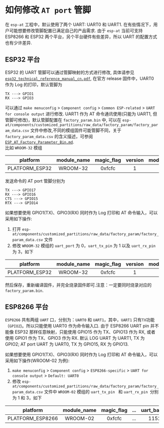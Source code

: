 如何修改 `AT port` 管脚
=============

在 `esp-at` 工程中，默认使用了两个 UART: UART0 和 UART1. 在有些情况下，用户可能想要修改管脚配置已满足自己的产品需求. 由于 `esp-at` 当前可支持 ESP8266 和 ESP32 两个平台，另个平台硬件有些差异，所以 UART 的配置方式也有少许差异.

## ESP32 平台
ESP32 的 UART 管脚可以通过管脚映射的方式进行修改, 具体请参见 [`esp32_technical_reference_manual_cn.pdf`](https://www.espressif.com/sites/default/files/documentation/esp32_technical_reference_manual_cn.pdf), 在官方 release 固件中，UART0 作为 Log 的打印，默认管脚为  

```
TX ---> GPIO1  
RX ---> GPIO3  
```
可以通过 `make menuconfig` > `Component config` > `Common ESP-related` > `UART for console output` 进行修改. 
UART1 作为 AT 命令通讯使用(只能为 UART1, 但管脚可修改)，默认管脚配置在 `factory_param.bin` 中, 可以在 `esp-at/components/customized_partitions/raw_data/factory_param/factory_param_data.csv` 文件中修改,不同的模组固件可能管脚不同，关于 `factory_param_data.csv` 的含义描述，可参阅 [`ESP_AT_Factory_Parameter_Bin.md`](ESP_AT_Factory_Parameter_Bin.md).  
比如 `WROOM-32` 模组
 
| platform | module_name | magic_flag | version | module_id | tx_max_power | uart_port | start_channel | channel_num | country_code | uart_baudrate | uart\_tx_pin | uart\_rx_pin | uart\_ctx_pin | uart\_rts_pin | tx\_control_pin | rx\_control_pin
|:---:|:---:|:---:|:---:|:---:|:---:|:---:|:---:|:---:|:---:|:---:| :---:|:---:|:---:|:---:|:---:|:---:|
PLATFORM_ESP32 |	WROOM-32|	0xfcfc	|1|	1|78|1|1|13|CN|115200|17|16|15|14|-1|-1

发送命令的 AT port 管脚分别为  

```
TX ---> GPIO17  
RX ---> GPIO16  
CTS ---> GPIO15  
RTX ---> GPIO14  
```

如果想要使用 GPIO1(TX)、GPIO3(RX) 同时作为 Log 打印和 AT 命令输入，可以采用如下操作:  

1. 打开 `esp-at/components/customized_partitions/raw_data/factory_param/factory_param_data.csv` 文件
2. 修改 `WROOM-32` 模组的 `uart_port` 为 0，`uart_tx_pin` 为 1 以及 `uart_rx_pin` 为 3，如下  

| platform | module_name | magic_flag | version | module_id | tx_max_power | uart_port | start_channel | channel_num | country_code | uart_baudrate | uart\_tx_pin | uart\_rx_pin | uart\_ctx_pin | uart\_rts_pin | tx\_control_pin | rx\_control_pin
|:---:|:---:|:---:|:---:|:---:|:---:|:---:|:---:|:---:|:---:|:---:| :---:|:---:|:---:|:---:|:---:|:---:|
PLATFORM_ESP32 |	WROOM-32|	0xfcfc	|1|	1|78|0|1|13|CN|115200|1|3|-1|-1|-1|-1

然后保存，重新编译固件，并完全烧录固件即可.注意：一定要同时烧录对应的 `factory_param.bin`.

## ESP8266 平台

`ESP8266` 共有两组 `UART` 口，分别为：`UART0` 和 `UART1`，其中，`UART1` 只有`TX`功能（`GPIO2`)。所以只能使用 UART0 作为命令输入口. 由于 ESP8266 UART pin 并不能像 ESP32 那样任意映射，只能使用 GPIO15 作为 TX、GPIO13 作为 RX, 或者使用 GPIO1 作为 TX、GPIO3 作为 RX. 默认 LOG UART 为 UART1, TX 为 GPIO2; AT port UART 为 UART0, TX 为 GPIO15, RX 为 GPIO13. 
 
如果想要使用 GPIO1(TX)、GPIO3(RX) 同时作为 Log 打印和 AT 命令输入，可以采用如下操作(WROOM-02 为例):  
1. `make menuconfig` > `Component config` > `ESP8266-specific` > `UART for console output` > `Default: UART0`
2. 修改 `esp-at/components/customized_partitions/raw_data/factory_param/factory_param_data.csv` 文件中 `WROOM-02` 模组的 `uart_tx_pin ` 和 `uart_rx_pin `分别为 1 和 3，如下  

| platform | module_name | magic_flag | ... | uart_baudrate | uart_tx_pin | uart_rx_pin | uart_ctx_pin | uart_rts_pin |...
|:---:|:---:|:---:|:---:|:---:|:---:|:---:|:---:|:---:|:---:|
PLATFORM_ESP8266 |	WROOM-02|	0xfcfc	|...|115200|1|3|-1|-1|...
